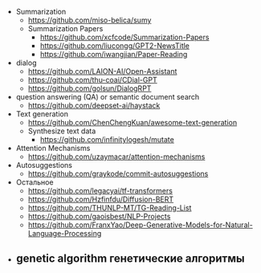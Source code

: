 - Summarization
	- https://github.com/miso-belica/sumy
	- Summarization Papers
		- https://github.com/xcfcode/Summarization-Papers
		- https://github.com/liucongg/GPT2-NewsTitle
		- https://github.com/iwangjian/Paper-Reading
- dialog
	- https://github.com/LAION-AI/Open-Assistant
	- https://github.com/thu-coai/CDial-GPT
	- https://github.com/golsun/DialogRPT
- question answering (QA) or semantic document search
	- https://github.com/deepset-ai/haystack
- Text generation
	- https://github.com/ChenChengKuan/awesome-text-generation
	- Synthesize text data
		- https://github.com/infinitylogesh/mutate
- Attention Mechanisms
	- https://github.com/uzaymacar/attention-mechanisms
- Autosuggestions
	- https://github.com/graykode/commit-autosuggestions
- Остальное
	- https://github.com/legacyai/tf-transformers
	- https://github.com/Hzfinfdu/Diffusion-BERT
	- https://github.com/THUNLP-MT/TG-Reading-List
	- https://github.com/gaoisbest/NLP-Projects
	- https://github.com/FranxYao/Deep-Generative-Models-for-Natural-Language-Processing
- genetic algorithm генетические алгоритмы
	- 